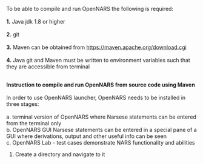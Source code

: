 To be able to compile and run OpenNARS the following is required:
<br/><br/>
**1.** Java jdk 1.8 or higher
<br/><br/>
**2.** git  
<br/>
**3.** Maven can be obtained from https://maven.apache.org/download.cgi
<br/><br/>
**4.** Java git and Maven must be written to environment variables such that they are accessible from terminal
<br/><br/>

**Instruction to compile and run OpenNARS from source code using Maven**
<br/><br/>
In order to use OpenNARS launcher, OpenNARS needs to be installed in three stages: 
<br/><br/>
a. terminal version of OpenNARS where Narsese statements can be entered from the terminal only
<br/>
b. OpenNARS GUI Narsese statements can be entered in a special pane of a GUI where derivations, output and other useful info can be seen
<br/>
c. OpenNARS Lab - test cases demonstrate NARS functionality and abilities


1. Create a directory and navigate to it
<br/><br/>